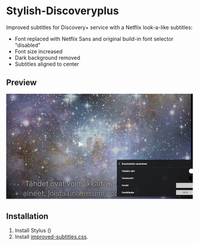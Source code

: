 # Stylish-Discoveryplus

Improved subtitles for Discovery+ service with a Netflix look-a-like subtitles:
- Font replaced with Netflix Sans and original build-in font selector "disabled"
- Font size increased 
- Dark background removed
- Subtitles aligned to center

## Preview

![Discoveryplus Better Subtitles](./images/screenshot.jpg)

## Installation

1. Install Stylus ()
2. Install [improved-subtitles.css](https://raw.githubusercontent.com/nikovie/Stylish-Discoveryplus/main/improved-subtitles.css).
